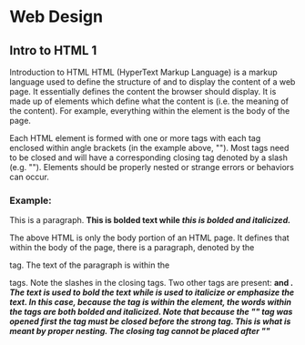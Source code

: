 # Web Design

## Intro to HTML 1
Introduction to HTML
HTML (HyperText Markup Language) is a markup language used to define the structure of and to display the content of a web page. It essentially defines the content the browser should display. It is made up of elements which define what the content is (i.e. the meaning of the content). For example, everything within the <body> element is the body of the page.

Each HTML element is formed with one or more tags with each tag enclosed within angle brackets (in the example above, "<body>"). Most tags need to be closed and will have a corresponding closing tag denoted by a slash (e.g. "</body>"). Elements should be properly nested or strange errors or behaviors can occur.

### Example:
<body>
<p>This is a paragraph. <strong>This is bolded text while <em>this
is bolded and italicized.</em></strong></p>
</body>

The above HTML is only the body portion of an HTML page. It defines that within the body of the page, there is a paragraph, denoted by the <p> tag. The text of the paragraph is within the <p> tags. Note the slashes in the closing tags. Two other tags are present: <strong> and <em>. The <strong> text is used to bold the text while <em> is used to italicize or emphasize the text. In this case, because the <em> tag is within the <strong> element, the words within the <em> tags are both bolded and italicized. Note that because the "<strong>" tag was opened first the <em> tag must be closed before the strong tag. This is what is meant by proper nesting. The closing </em> tag cannot be placed after "</strong>"


